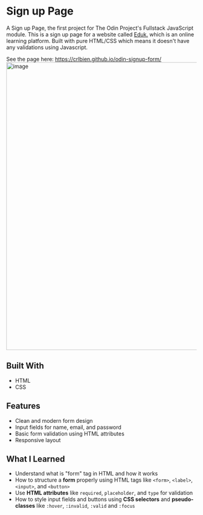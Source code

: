 # Sign up Page

A Sign up Page, the first project for The Odin Project's Fullstack JavaScript module. This is a sign up page for a website called [Eduk.](https://crlbien.github.io/odin-signup-form/) which is an online learning platform. Built with pure HTML/CSS which means it doesn't have any validations using Javascript.

See the page here: https://crlbien.github.io/odin-signup-form/
<img width="1254" height="759" alt="image" src="https://github.com/user-attachments/assets/8501c31e-678d-452c-a797-8df653295a6b" />

## Built With
- HTML
- CSS

## Features
- Clean and modern form design  
- Input fields for name, email, and password  
- Basic form validation using HTML attributes
- Responsive layout 

## What I Learned
- Understand what is "form" tag in HTML and how it works
- How to structure a **form** properly using HTML tags like `<form>`, `<label>`, `<input>`, and `<button>`
- Use **HTML attributes** like `required`, `placeholder`, and `type` for validation
- How to style input fields and buttons using **CSS selectors** and **pseudo-classes** like `:hover`, `:invalid`, `:valid` and `:focus` 
